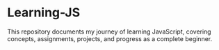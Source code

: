 # Learning-JS
This repository documents my journey of learning JavaScript, covering concepts, assignments, projects, and progress as a complete beginner.
